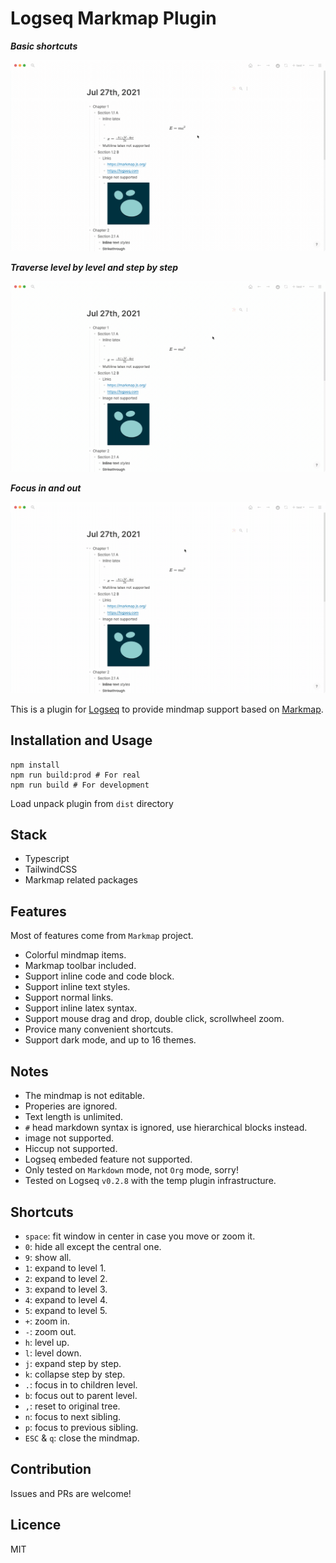 # Logseq Markmap Plugin

***Basic shortcuts***

![Screencast1](./screencast1.gif)

***Traverse level by level and step by step***

![Screencast2](./screencast2.gif)

***Focus in and out***

![Screencast3](./screencast3.gif)

This is a plugin for [Logseq](https://github.com/logseq/logseq) to provide mindmap support based on [Markmap](https://github.com/gera2ld/markmap).

## Installation and Usage

```
npm install
npm run build:prod # For real
npm run build # For development
```

Load unpack plugin from `dist` directory

## Stack

* Typescript
* TailwindCSS
* Markmap related packages

## Features

Most of features come from `Markmap` project.

* Colorful mindmap items.
* Markmap toolbar included.
* Support inline code and code block.
* Support inline text styles.
* Support normal links.
* Support inline latex syntax.
* Support mouse drag and drop, double click, scrollwheel zoom.
* Provice many convenient shortcuts.
* Support dark mode, and up to 16 themes.

## Notes

* The mindmap is not editable.
* Properies are ignored.
* Text length is unlimited.
* `#` head markdown syntax is ignored, use hierarchical blocks instead.
* image not supported.
* Hiccup not supported.
* Logseq embeded feature not supported.
* Only tested on `Markdown` mode, not `Org` mode, sorry!
* Tested on Logseq `v0.2.8` with the temp plugin infrastructure.

## Shortcuts

* `space`: fit window in center in case you move or zoom it.
* `0`: hide all except the central one.
* `9`: show all.
* `1`: expand to level 1.
* `2`: expand to level 2.
* `3`: expand to level 3.
* `4`: expand to level 4.
* `5`: expand to level 5.
* `+`: zoom in.
* `-`: zoom out.
* `h`: level up.
* `l`: level down.
* `j`: expand step by step.
* `k`: collapse step by step.
* `.`: focus in to children level.
* `b`: focus out to parent level.
* `,`: reset to original tree.
* `n`: focus to next sibling.
* `p`: focus to previous sibling.
* `ESC` & `q`: close the mindmap.
## Contribution

Issues and PRs are welcome!

## Licence

MIT
